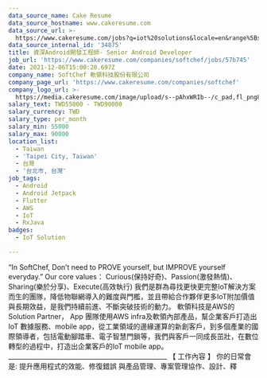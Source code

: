 ```yaml
---
data_source_name: Cake Resume
data_source_hostname: www.cakeresume.com
data_source_url: >-
  https://www.cakeresume.com/jobs?q=iot%20solutions&locale=en&range%5Bsalary_range%5D%5Bmin%5D=1000000
data_source_internal_id: '34875'
title: 資深Android開發工程師- Senior Android Developer
job_url: 'https://www.cakeresume.com/companies/softchef/jobs/57b745'
date: 2021-12-06T15:00:20.697Z
company_name: SoftChef 軟領科技股份有限公司
company_page_url: 'https://www.cakeresume.com/companies/softchef'
company_logo_url: >-
  https://media.cakeresume.com/image/upload/s--pAhxWRIb--/c_pad,fl_png8,h_200,w_200/v1637893689/okn4v5fmcgopzgdqt9cz.png
salary_text: TWD55000 - TWD90000
salary_currency: TWD
salary_type: per_month
salary_min: 55000
salary_max: 90000
location_list:
  - Taiwan
  - 'Taipei City, Taiwan'
  - 台灣
  - '台北市, 台灣'
job_tags:
  - Android
  - Android Jetpack
  - Flutter
  - AWS
  - IoT
  - RxJava
badges:
  - IoT Solution

---
```


“In SoftChef, Don’t need to PROVE yourself, but IMPROVE yourself everyday.” Our core values： Curious(保持好奇)、Passion(激發熱情)、Sharing(樂於分享)、Execute(高效執行) 我們是群為尋找更快更完整IoT解決方案而生的團隊，降低物聯網導入的難度與門檻，並且帶給合作夥伴更多IoT附加價值與長期效益，是我們持續前進、不斷突破技術的動力。 軟領科技是AWS的Solution Partner， App 團隊使用AWS infra及軟領內部產品，幫企業客戶打造出IoT 數據服務、mobile app，從工業領域的邊緣運算的新創客戶，到多個產業的國際領導者，包括電動腳踏車、電子智慧門鎖等，我們與客戶一同成長茁壯，在數位轉型的過程中，打造出企業客戶的IoT mobile app。 __________________________________________________ 【 工作內容 】 你的日常會是: 提升應用程式的效能、修復錯誤 與產品管理、專案管理協作、設計、釋